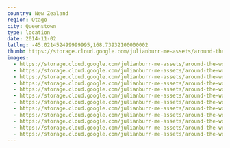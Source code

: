 ```yaml
---
country: New Zealand
region: Otago
city: Queenstown
type: location
date: 2014-11-02
latlng: -45.021452499999995,168.73932100000002
thumb: https://storage.cloud.google.com/julianburr-me-assets/around-the-world/new-zealand/queenstown/IMG_7992--thumb.JPG
images:
  - https://storage.cloud.google.com/julianburr-me-assets/around-the-world/new-zealand/queenstown/IMG_8051.JPG
  - https://storage.cloud.google.com/julianburr-me-assets/around-the-world/new-zealand/queenstown/IMG_7998.JPG
  - https://storage.cloud.google.com/julianburr-me-assets/around-the-world/new-zealand/queenstown/IMG_7988.JPG
  - https://storage.cloud.google.com/julianburr-me-assets/around-the-world/new-zealand/queenstown/IMG_7989.JPG
  - https://storage.cloud.google.com/julianburr-me-assets/around-the-world/new-zealand/queenstown/IMG_8050.JPG
  - https://storage.cloud.google.com/julianburr-me-assets/around-the-world/new-zealand/queenstown/IMG_7992.JPG
  - https://storage.cloud.google.com/julianburr-me-assets/around-the-world/new-zealand/queenstown/IMG_7981.JPG
  - https://storage.cloud.google.com/julianburr-me-assets/around-the-world/new-zealand/queenstown/IMG_7961.JPG
  - https://storage.cloud.google.com/julianburr-me-assets/around-the-world/new-zealand/queenstown/IMG_7987.JPG
  - https://storage.cloud.google.com/julianburr-me-assets/around-the-world/new-zealand/queenstown/IMG_7990.JPG
  - https://storage.cloud.google.com/julianburr-me-assets/around-the-world/new-zealand/queenstown/IMG_7966.JPG
  - https://storage.cloud.google.com/julianburr-me-assets/around-the-world/new-zealand/queenstown/IMG_8002.JPG
---
```

